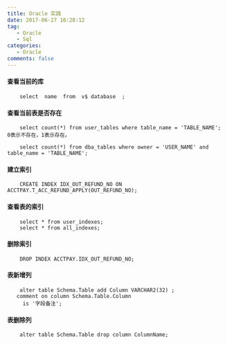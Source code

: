 ```yaml
---
title: Oracle 实践
date: 2017-06-27 16:28:12
tag:
   - Oracle
   - Sql
categories:
   - Oracle
comments: false
---
```



#### 查看当前的库 ####
```
	select  name  from  v$ database  ;
```

#### 查看当前表是否存在 ####

```
	select count(*) from user_tables where table_name = 'TABLE_NAME';      0表示不存在，1表示存在。
	
	select count(*) from dba_tables where owner = 'USER_NAME' and table_name = 'TABLE_NAME';   
```

#### 建立索引 ####

```
 	CREATE INDEX IDX_OUT_REFUND_NO ON ACCTPAY.T_ACC_REFUND_APPLY(OUT_REFUND_NO); 
```

#### 查看表的索引 ####

```
	select * from user_indexes;
	select * from all_indexes;
```


#### 删除索引 ####

```
	DROP INDEX ACCTPAY.IDX_OUT_REFUND_NO;
```

#### 表新增列   ####

```
	alter table Schema.Table add Column VARCHAR2(32) ;
   comment on column Schema.Table.Column
     is '字段备注'; 
```

#### 表删除列 ####    

```
	alter table Schema.Table drop column ColumnName;
```